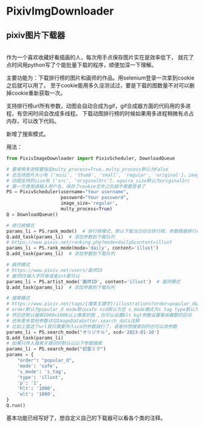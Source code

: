 ﻿# PixivImgDownloader

## pixiv图片下载器

<br>
作为一个喜欢收藏好看插画的人，每次用手点保存图片实在是效率低下，
就花了点时间用python写了个能批量下载的程序，顺便加深一下理解。

主要功能为：下载排行榜的图片和画师的作品。用selenium登录一次拿到cookie之后就可以用了。
至于cookie能用多久没测试过，要是下载的图数量不对可以删掉cookie重新获取一次。
<br/>

支持排行榜url所有参数，动图会自动合成为gif，gif合成器方面的代码用的多进程，有空闲时间会改成多线程。
下载动图排行榜的时候如果用多进程稍微有点占内存，可以改下代码。

新增了搜索模式。

用法：

```python
from PixivImageDownloader import PixivScheduler, DownloadQueue

# 要使用多进程要指定multy_process=True，multy_process默认为False
# 还支持图片大小有 ['mini', 'thumb', 'small', 'regular', 'original']，image_size默认为original
# 动图支持的size有 ['src', 'originalSrc']，ugoira_size默认为originalSrc
# 第一次使用请输入用户名，保存了cookie文件之后就不需要登录了
PS = PixivScheduler(username="Your username",
                    password="Your password",
                    image_size='regular',
                    multy_process=True)
Q = DownloadQueue()

# 排行榜模式
params_li = PS.rank_mode()  # 排行榜模式，默认下载当日综合排行榜，参数根据排行榜url输入就行了
Q.add_task(params_li)  # 添加参数到下载队列
# https://www.pixiv.net/ranking.php?mode=daily&content=illust
params_li = PS.rank_mode(mode='daily', content='illust')
Q.add_task(params_li)  # 添加参数到下载队列

# 画师模式
# https://www.pixiv.net/users/画师ID
# 画师ID输入字符串或者int都可以
params_li = PS.artist_mode('画师ID', content='illust')  # 画师模式
Q.add_task(params_li)  # 添加参数到下载队列

# 搜索模式
# https://www.pixiv.net/tags/{搜索关键字}/illustrations?order=popular_d&mode=safe&scd=2023-01-10&s_mode=s_tag&type=illust
# order默认为popular_d mode默认safe scd默认为空 s_mode模式为s_tag type默认为illust
# 然后还默认搜索1000x1000以上像素的图 ,也可以设置blt bgt参数设置被收藏数的区间
# 还有更多其他参数详见ImageDataGetter.search_data注释
# 比如上面这个url我只需要传入scd的参数就行了，或者你想搜索别的也可以改参数
params_li = PS.search_mode("オリジナル", scd='2023-01-10')
Q.add_task(params_li)
# 如果只传入搜索关键词则默认以以下参数搜索
params_li = PS.search_mode("初音ミク")
params = {
    "order": "popular_d",
    'mode': 'safe',
    's_mode': 's_tag',
    'type': 'illust',
    'p': '1',
    'hlt': '1000',
    'wlt': '1000',
}
Q.run()
```

基本功能已经写好了，想自定义自己的下载器可以看各个类的注释。


